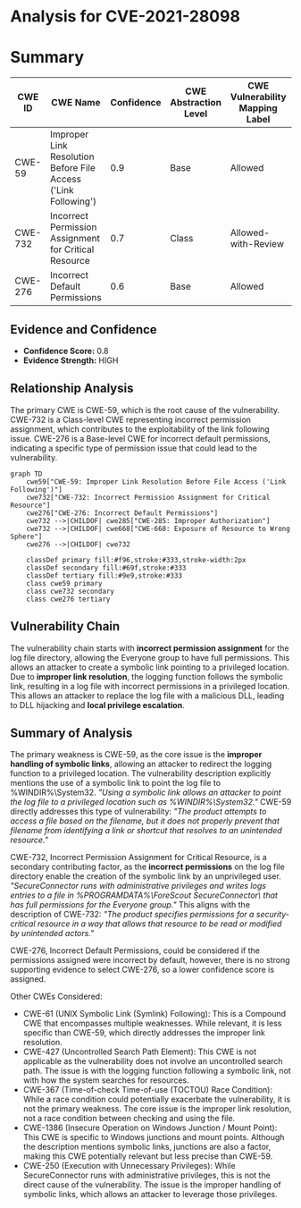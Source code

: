 # Analysis for CVE-2021-28098

# Summary
| CWE ID | CWE Name | Confidence | CWE Abstraction Level | CWE Vulnerability Mapping Label | CWE-Vulnerability Mapping Notes |
|---|---|---|---|---|---|
| CWE-59 | Improper Link Resolution Before File Access ('Link Following') | 0.9 | Base | Allowed | Primary CWE |
| CWE-732 | Incorrect Permission Assignment for Critical Resource | 0.7 | Class | Allowed-with-Review | Secondary CWE |
| CWE-276 | Incorrect Default Permissions | 0.6 | Base | Allowed | Secondary CWE |

## Evidence and Confidence

*   **Confidence Score:** 0.8
*   **Evidence Strength:** HIGH

## Relationship Analysis
The primary CWE is CWE-59, which is the root cause of the vulnerability. CWE-732 is a Class-level CWE representing incorrect permission assignment, which contributes to the exploitability of the link following issue. CWE-276 is a Base-level CWE for incorrect default permissions, indicating a specific type of permission issue that could lead to the vulnerability.

```mermaid
graph TD
    cwe59["CWE-59: Improper Link Resolution Before File Access ('Link Following')"]
    cwe732["CWE-732: Incorrect Permission Assignment for Critical Resource"]
    cwe276["CWE-276: Incorrect Default Permissions"]
    cwe732 -->|CHILDOF| cwe285["CWE-285: Improper Authorization"]
    cwe732 -->|CHILDOF| cwe668["CWE-668: Exposure of Resource to Wrong Sphere"]
    cwe276 -->|CHILDOF| cwe732
    
    classDef primary fill:#f96,stroke:#333,stroke-width:2px
    classDef secondary fill:#69f,stroke:#333
    classDef tertiary fill:#9e9,stroke:#333
    class cwe59 primary
    class cwe732 secondary
    class cwe276 tertiary
```

## Vulnerability Chain
The vulnerability chain starts with **incorrect permission assignment** for the log file directory, allowing the Everyone group to have full permissions. This allows an attacker to create a symbolic link pointing to a privileged location. Due to **improper link resolution**, the logging function follows the symbolic link, resulting in a log file with incorrect permissions in a privileged location. This allows an attacker to replace the log file with a malicious DLL, leading to DLL hijacking and **local privilege escalation**.

## Summary of Analysis
The primary weakness is CWE-59, as the core issue is the **improper handling of symbolic links**, allowing an attacker to redirect the logging function to a privileged location. The vulnerability description explicitly mentions the use of a symbolic link to point the log file to %WINDIR%\System32.
_"Using a symbolic link allows an attacker to point the log file to a privileged location such as %WINDIR%\System32."_
CWE-59 directly addresses this type of vulnerability: _"The product attempts to access a file based on the filename, but it does not properly prevent that filename from identifying a link or shortcut that resolves to an unintended resource."_

CWE-732, Incorrect Permission Assignment for Critical Resource, is a secondary contributing factor, as the **incorrect permissions** on the log file directory enable the creation of the symbolic link by an unprivileged user.
_"SecureConnector runs with administrative privileges and writes logs entries to a file in %PROGRAMDATA%\ForeScout SecureConnector\ that has full permissions for the Everyone group."_
This aligns with the description of CWE-732: _"The product specifies permissions for a security-critical resource in a way that allows that resource to be read or modified by unintended actors."_

CWE-276, Incorrect Default Permissions, could be considered if the permissions assigned were incorrect by default, however, there is no strong supporting evidence to select CWE-276, so a lower confidence score is assigned.

Other CWEs Considered:

*   CWE-61 (UNIX Symbolic Link (Symlink) Following): This is a Compound CWE that encompasses multiple weaknesses. While relevant, it is less specific than CWE-59, which directly addresses the improper link resolution.
*   CWE-427 (Uncontrolled Search Path Element): This CWE is not applicable as the vulnerability does not involve an uncontrolled search path. The issue is with the logging function following a symbolic link, not with how the system searches for resources.
*   CWE-367 (Time-of-check Time-of-use (TOCTOU) Race Condition): While a race condition could potentially exacerbate the vulnerability, it is not the primary weakness. The core issue is the improper link resolution, not a race condition between checking and using the file.
*   CWE-1386 (Insecure Operation on Windows Junction / Mount Point): This CWE is specific to Windows junctions and mount points. Although the description mentions symbolic links, junctions are also a factor, making this CWE potentially relevant but less precise than CWE-59.
*   CWE-250 (Execution with Unnecessary Privileges): While SecureConnector runs with administrative privileges, this is not the direct cause of the vulnerability. The issue is the improper handling of symbolic links, which allows an attacker to leverage those privileges.